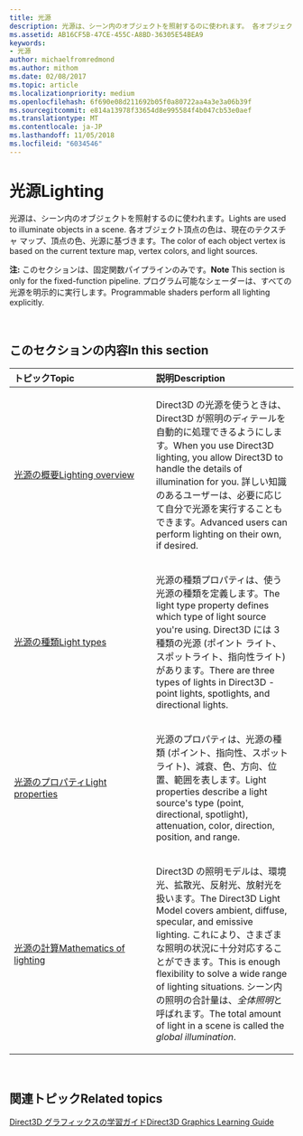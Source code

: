 ```yaml
---
title: 光源
description: 光源は、シーン内のオブジェクトを照射するのに使われます。 各オブジェクト頂点の色は、現在のテクスチャ マップ、頂点の色、光源に基づきます。
ms.assetid: AB16CF5B-47CE-455C-A8BD-36305E54BEA9
keywords:
- 光源
author: michaelfromredmond
ms.author: mithom
ms.date: 02/08/2017
ms.topic: article
ms.localizationpriority: medium
ms.openlocfilehash: 6f690e08d211692b05f0a80722aa4a3e3a06b39f
ms.sourcegitcommit: e814a13978f33654d8e995584f4b047cb53e0aef
ms.translationtype: MT
ms.contentlocale: ja-JP
ms.lasthandoff: 11/05/2018
ms.locfileid: "6034546"
---
```

# <a name="lighting"></a><span data-ttu-id="b95fb-105">光源</span><span class="sxs-lookup"><span data-stu-id="b95fb-105">Lighting</span></span>


<span data-ttu-id="b95fb-106">光源は、シーン内のオブジェクトを照射するのに使われます。</span><span class="sxs-lookup"><span data-stu-id="b95fb-106">Lights are used to illuminate objects in a scene.</span></span> <span data-ttu-id="b95fb-107">各オブジェクト頂点の色は、現在のテクスチャ マップ、頂点の色、光源に基づきます。</span><span class="sxs-lookup"><span data-stu-id="b95fb-107">The color of each object vertex is based on the current texture map, vertex colors, and light sources.</span></span>

<span data-ttu-id="b95fb-108">**注:** このセクションは、固定関数パイプラインのみです。</span><span class="sxs-lookup"><span data-stu-id="b95fb-108">**Note** This section is only for the fixed-function pipeline.</span></span> <span data-ttu-id="b95fb-109">プログラム可能なシェーダーは、すべての光源を明示的に実行します。</span><span class="sxs-lookup"><span data-stu-id="b95fb-109">Programmable shaders perform all lighting explicitly.</span></span>

 

## <a name="span-idin-this-sectionspanin-this-section"></a><span data-ttu-id="b95fb-110"><span id="in-this-section"></span>このセクションの内容</span><span class="sxs-lookup"><span data-stu-id="b95fb-110"><span id="in-this-section"></span>In this section</span></span>


<table>
<colgroup>
<col width="50%" />
<col width="50%" />
</colgroup>
<thead>
<tr class="header">
<th align="left"><span data-ttu-id="b95fb-111">トピック</span><span class="sxs-lookup"><span data-stu-id="b95fb-111">Topic</span></span></th>
<th align="left"><span data-ttu-id="b95fb-112">説明</span><span class="sxs-lookup"><span data-stu-id="b95fb-112">Description</span></span></th>
</tr>
</thead>
<tbody>
<tr class="odd">
<td align="left"><p><a href="lighting-overview.md"><span data-ttu-id="b95fb-113">光源の概要</span><span class="sxs-lookup"><span data-stu-id="b95fb-113">Lighting overview</span></span></a></p></td>
<td align="left"><p><span data-ttu-id="b95fb-114">Direct3D の光源を使うときは、Direct3D が照明のディテールを自動的に処理できるようにします。</span><span class="sxs-lookup"><span data-stu-id="b95fb-114">When you use Direct3D lighting, you allow Direct3D to handle the details of illumination for you.</span></span> <span data-ttu-id="b95fb-115">詳しい知識のあるユーザーは、必要に応じて自分で光源を実行することもできます。</span><span class="sxs-lookup"><span data-stu-id="b95fb-115">Advanced users can perform lighting on their own, if desired.</span></span></p></td>
</tr>
<tr class="even">
<td align="left"><p><a href="light-types.md"><span data-ttu-id="b95fb-116">光源の種類</span><span class="sxs-lookup"><span data-stu-id="b95fb-116">Light types</span></span></a></p></td>
<td align="left"><p><span data-ttu-id="b95fb-117">光源の種類プロパティは、使う光源の種類を定義します。</span><span class="sxs-lookup"><span data-stu-id="b95fb-117">The light type property defines which type of light source you're using.</span></span> <span data-ttu-id="b95fb-118">Direct3D には 3 種類の光源 (ポイント ライト、スポットライト、指向性ライト) があります。</span><span class="sxs-lookup"><span data-stu-id="b95fb-118">There are three types of lights in Direct3D - point lights, spotlights, and directional lights.</span></span></p></td>
</tr>
<tr class="odd">
<td align="left"><p><a href="light-properties.md"><span data-ttu-id="b95fb-119">光源のプロパティ</span><span class="sxs-lookup"><span data-stu-id="b95fb-119">Light properties</span></span></a></p></td>
<td align="left"><p><span data-ttu-id="b95fb-120">光源のプロパティは、光源の種類 (ポイント、指向性、スポットライト)、減衰、色、方向、位置、範囲を表します。</span><span class="sxs-lookup"><span data-stu-id="b95fb-120">Light properties describe a light source's type (point, directional, spotlight), attenuation, color, direction, position, and range.</span></span></p></td>
</tr>
<tr class="even">
<td align="left"><p><a href="mathematics-of-lighting.md"><span data-ttu-id="b95fb-121">光源の計算</span><span class="sxs-lookup"><span data-stu-id="b95fb-121">Mathematics of lighting</span></span></a></p></td>
<td align="left"><p><span data-ttu-id="b95fb-122">Direct3D の照明モデルは、環境光、拡散光、反射光、放射光を扱います。</span><span class="sxs-lookup"><span data-stu-id="b95fb-122">The Direct3D Light Model covers ambient, diffuse, specular, and emissive lighting.</span></span> <span data-ttu-id="b95fb-123">これにより、さまざまな照明の状況に十分対応することができます。</span><span class="sxs-lookup"><span data-stu-id="b95fb-123">This is enough flexibility to solve a wide range of lighting situations.</span></span> <span data-ttu-id="b95fb-124">シーン内の照明の合計量は、<em>全体照明</em>と呼ばれます。</span><span class="sxs-lookup"><span data-stu-id="b95fb-124">The total amount of light in a scene is called the <em>global illumination</em>.</span></span></p></td>
</tr>
</tbody>
</table>

 

## <a name="span-idrelated-topicsspanrelated-topics"></a><span data-ttu-id="b95fb-125"><span id="related-topics"></span>関連トピック</span><span class="sxs-lookup"><span data-stu-id="b95fb-125"><span id="related-topics"></span>Related topics</span></span>


[<span data-ttu-id="b95fb-126">Direct3D グラフィックスの学習ガイド</span><span class="sxs-lookup"><span data-stu-id="b95fb-126">Direct3D Graphics Learning Guide</span></span>](index.md)

 

 




